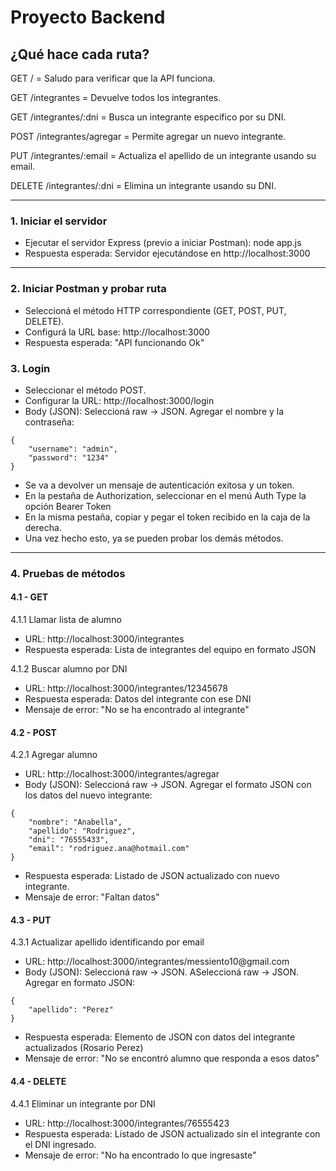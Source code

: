 # Proyecto Backend

## ¿Qué hace cada ruta?

GET / = Saludo para verificar que la API funciona.

GET /integrantes = Devuelve todos los integrantes.

GET /integrantes/:dni = Busca un integrante específico por su DNI.

POST /integrantes/agregar = Permite agregar un nuevo integrante.

PUT /integrantes/:email = Actualiza el apellido de un integrante usando su email.

DELETE /integrantes/:dni = Elimina un integrante usando su DNI.

* * *

### 1. Iniciar el servidor
<ul>
<li>Ejecutar el servidor Express (previo a iniciar Postman): node app.js</li>
<li>Respuesta esperada: Servidor ejecutándose en http://localhost:3000</li>
</ul>

* * *

### 2. Iniciar Postman y probar ruta
<ul>
<li>Seleccioná el método HTTP correspondiente (GET, POST, PUT, DELETE).</li>
<li>Configurá la URL base: http://localhost:3000</li>
<li>Respuesta esperada: "API funcionando Ok"</li>
</ul>

### 3. Login
<ul>
<li>Seleccionar el método POST.</li>
<li>Configurar la URL: http://localhost:3000/login</li>
<li>Body (JSON): Seleccioná raw → JSON. Agregar el nombre y la contraseña:</li>
</ul>

```
{
	"username": "admin",
	"password": "1234"
}
```

<ul>
<li>Se va a devolver un mensaje de autenticación exitosa y un token.</li>
<li>En la pestaña de Authorization, seleccionar en el menú Auth Type la opción Bearer Token</li>
<li>En la misma pestaña, copiar y pegar el token recibido en la caja de la derecha.</li>
<li>Una vez hecho esto, ya se pueden probar los demás métodos.</li>
</ul>

* * *

### 4. Pruebas de métodos


#### **4.1 - GET**

4.1.1 Llamar lista de alumno
<ul>
<li>URL: http://localhost:3000/integrantes</li>
<li>Respuesta esperada: Lista de integrantes del equipo en formato JSON</li>
</ul>

4.1.2 Buscar alumno por DNI
<ul>
<li>URL: http://localhost:3000/integrantes/12345678</li>
<li>Respuesta esperada: Datos del integrante con ese DNI</li>
<li>Mensaje de error: "No se ha encontrado al integrante"</li>
</ul>

  
#### **4.2 - POST**

4.2.1 Agregar alumno
<ul>
<li>URL: http://localhost:3000/integrantes/agregar</li>
<li>Body (JSON): Seleccioná raw → JSON. Agregar el formato JSON con los datos del nuevo integrante:</li>
</ul>

```
{
	"nombre": "Anabella",
	"apellido": "Rodriguez",
	"dni": "76555433",
	"email": "rodriguez.ana@hotmail.com"
}
```

<ul>
<li>Respuesta esperada: Listado de JSON actualizado con nuevo integrante.</li>
<li>Mensaje de error: "Faltan datos"</li>
</ul>
       
#### **4.3 - PUT**

4.3.1 Actualizar apellido identificando por email
<ul>
<li>URL: http://localhost:3000/integrantes/messiento10@gmail.com</li>
<li>Body (JSON): Seleccioná raw → JSON. ASeleccioná raw → JSON. Agregar en formato JSON:</li>
</ul> 

```
{
	"apellido": "Perez"
}
```

<ul>
<li>Respuesta esperada: Elemento de JSON con datos del integrante actualizados (Rosario Perez)</li>
<li>Mensaje de error: "No se encontró alumno que responda a esos datos"</li>
</ul>

#### **4.4 - DELETE**

4.4.1 Eliminar un integrante por DNI
<ul>
<li>URL: http://localhost:3000/integrantes/76555423</li>
<li>Respuesta esperada: Listado de JSON actualizado sin el integrante con el DNI ingresado.</li>
<li>Mensaje de error: "No ha encontrado lo que ingresaste"</li>
</ul>
